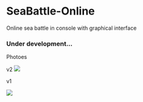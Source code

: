 # SeaBattle-Online     
Online sea battle in console with graphical interface

### Under development...

Photoes

v2
![](https://github.com/Stas-inside/SeaBattle-Online/blob/main/Photoes/Capture.PNG)

v1

![](https://github.com/Stas-inside/SeaBattle-Online/blob/main/Photoes/photo_2022-03-18_16-10-36.jpg)
